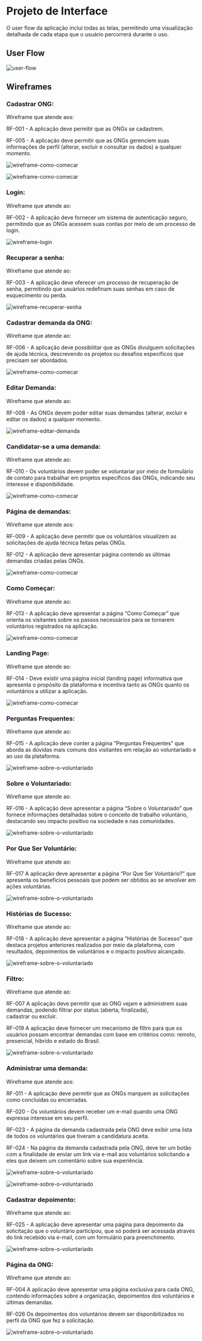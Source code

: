 
# Projeto de Interface

O user flow da aplicação inclui todas as telas, permitindo uma visualização detalhada de cada etapa que o usuário percorrerá durante o uso.

## User Flow

![user-flow](./img/user-flow.jpg)



## Wireframes

### Cadastrar ONG:

Wireframe que atende aos:

RF-001 - A aplicação deve permitir que as ONGs se cadastrem.

RF-005 - A aplicação deve permitir que as ONGs gerenciem suas informações de perfil (alterar, excluir e consultar os dados) a qualquer momento.

![wireframe-como-comecar](./img/wireframes/cadastro-da-ONG.png)

![wireframe-como-comecar](./img/wireframes/cadastro-da-ONG-perfil.png)

### Login:

Wireframe que atende ao:

 RF-002 - A aplicação deve fornecer um sistema de autenticação seguro, permitindo que as ONGs acessem suas contas por meio de um processo de login.

 ![wireframe-login](./img/wireframes/login.png)

### Recuperar a senha:

Wireframe que atende ao:

 RF-003 - A aplicação deve oferecer um processo de recuperação de senha, permitindo que usuários redefinam suas senhas em caso de esquecimento ou perda.

![wireframe-recuperar-senha](./img/wireframes/recuperar-senha.png)

### Cadastrar demanda da ONG:

Wireframe que atende ao: 

RF-006 - A aplicação deve possibilitar que as ONGs divulguem solicitações de ajuda técnica, descrevendo os projetos ou desafios específicos que precisam ser abordados.

![wireframe-como-comecar](./img/wireframes/cadastrar-demanda-da-ONG.png)

### Editar Demanda:

Wireframe que atende ao:

RF-008 - As ONGs devem poder editar suas demandas (alterar, excluir e editar os dados) a qualquer momento.

![wireframe-editar-demanda](./img/wireframes/editar-demanda.png)

### Candidatar-se a uma demanda:

Wireframe que atende ao: 

RF-010 - Os voluntários devem poder se voluntariar por meio de formulário de contato para trabalhar em projetos específicos das ONGs, indicando seu interesse e disponibilidade.

![wireframe-como-comecar](./img/wireframes/candidatar-se-a-uma-demanda.png)

### Página de demandas:

Wireframe que atende aos: 

RF-009 - A aplicação deve permitir que os voluntários visualizem as solicitações de ajuda técnica feitas pelas ONGs.

RF-012 - A aplicação deve apresentar página contendo as últimas demandas criadas pelas ONGs.

![wireframe-como-comecar](./img/wireframes/página-de-demandas.png)

### Como Começar:

Wireframe que atende ao:

RF-013 - A aplicação deve apresentar a página “Como Começar” que orienta os visitantes sobre os passos necessários para se tornarem voluntários registrados na aplicação.

![wireframe-como-comecar](./img/wireframes/como-comecar.png)

### Landing Page:

Wireframe que atende ao:

RF-014 - Deve existir uma página inicial (landing page) informativa que apresenta o propósito da plataforma e incentiva tanto as ONGs quanto os voluntários a utilizar a aplicação.

![wireframe-como-comecar](./img/wireframes/landing-page.png)

### Perguntas Frequentes:

Wireframe que atende ao: 

RF-015 - A aplicação deve conter a página “Perguntas Frequentes” que aborda as dúvidas mais comuns dos visitantes em relação ao voluntariado e ao uso da plataforma.

![wireframe-sobre-o-voluntariado](./img/wireframes/perguntas-frequentes.png)

### Sobre o Voluntariado:

Wireframe que atende ao:

RF-016 - A aplicação deve apresentar a página “Sobre o Voluntariado” que fornece informações detalhadas sobre o conceito de trabalho voluntário, destacando seu impacto positivo na sociedade e nas comunidades.

![wireframe-sobre-o-voluntariado](./img/wireframes/sobre-o-voluntariado.png)

### Por Que Ser Voluntário:

Wireframe que atende ao: 

RF-017	A aplicação deve apresentar a página “Por Que Ser Voluntário?” que apresenta os benefícios pessoais que podem ser obtidos ao se envolver em ações voluntárias.

![wireframe-sobre-o-voluntariado](./img/wireframes/por-que-ser-voluntário_.png)

### Histórias de Sucesso:

Wireframe que atende ao: 

RF-018 - A aplicação deve apresentar a página “Histórias de Sucesso” que destaca projetos anteriores realizados por meio da plataforma, com resultados, depoimentos de voluntários e o impacto positivo alcançado.

![wireframe-sobre-o-voluntariado](./img/wireframes/histórias-de-sucesso.png)

### Filtro:

Wireframe que atende ao:

RF-007 A aplicação deve permitir que as ONG vejam e administrem suas demandas, podendo filtrar por status (aberta, finalizada), cadastrar ou excluir.

RF-019	A aplicação deve fornecer um mecanismo de filtro para que os usuários possam encontrar demandas com base em critérios como: remoto, presencial, híbrido e estado do Brasil.

![wireframe-sobre-o-voluntariado](./img/wireframes/filtro.png)

### Administrar uma demanda:

Wireframe que atende aos:

RF-011 - A aplicação deve permitir que as ONGs marquem as solicitações como concluídas ou encerradas.

RF-020 - Os voluntários devem receber um e-mail quando uma ONG expressa interesse em seu perfil.

RF-023 - A página da demanda cadastrada pela ONG deve exibir uma lista de todos os voluntários que tiveram a candidatura aceita.

RF-024 - Na página da demanda cadastrada pela ONG, deve ter um botão com a finalidade de enviar um link via e-mail aos voluntários solicitando a eles que deixem um comentário sobre sua experiência.

![wireframe-sobre-o-voluntariado](./img/wireframes/administrar-uma-demanda-progresso.png)

![wireframe-sobre-o-voluntariado](./img/wireframes/administrar-uma-demanda-finalizada.png)

### Cadastrar depoimento:

Wireframe que atende ao:

RF-025 - A aplicação deve apresentar uma página para depoimento da solicitação que o voluntário participou, que só poderá ser acessada através do link recebido via e-mail, com um formulário para preenchimento.

![wireframe-sobre-o-voluntariado](./img/wireframes/depoimento-do-voluntário.png)

### Página da ONG:

Wireframe que atende ao:

RF-004 A aplicação deve apresentar uma página exclusiva para cada ONG, contendo informações sobre a organização, depoimentos dos voluntários e últimas demandas.

RF-026	Os depoimentos dos voluntários devem ser disponibilizados no perfil da ONG que fez a solicitação.

![wireframe-sobre-o-voluntariado](./img/wireframes/página-da-ONG.png)
